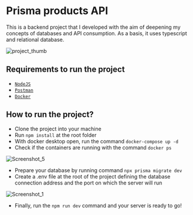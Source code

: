 # Prisma products API

This is a backend project that I developed with the aim of deepening my concepts of databases and API consumption. As a basis, it uses typescript and relational database.

![project_thumb](https://github.com/user-attachments/assets/7347a240-82c4-47ab-9cae-82fd540cb33b)

## Requirements to run the project

- [`NodeJS`](https://nodejs.org/pt)
- [`Postman`](https://www.postman.com/downloads/)
- [`Docker`](https://www.docker.com/products/docker-desktop/) 

## How to run the project?

- Clone the project into your machine
- Run ```npm install``` at the root folder
- With docker desktop open, run the command ```docker-compose up -d```
- Check if the containers are running with the command ```docker ps```

![Screenshot_5](https://github.com/user-attachments/assets/9ce3dd11-8c12-459a-8a6e-3d2157c0c766)

- Prepare your database by running command ```npx prisma migrate dev```
- Create a .env file at the root of the project defining the database connection address and the port on which the server will run

![Screenshot_1](https://github.com/user-attachments/assets/4647eb75-15ec-438f-bade-f955e38436b9)

- Finally, run the ```npm run dev``` command and your server is ready to go!
